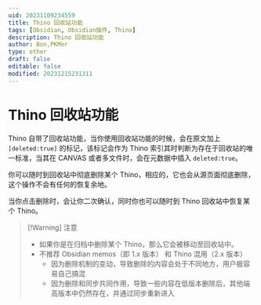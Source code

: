 ```yaml
---
uid: 20231109234559
title: Thino 回收站功能
tags: [Obsidian, Obsidian插件, Thino]
description: Thino 回收站功能
author: Bon,PKMer
type: other
draft: false
editable: false
modified: 20231215231311
---
```


# Thino 回收站功能

Thino 自带了回收站功能，当你使用回收站功能的时候，会在原文加上 `[deleted:true]` 的标记，该标记会作为 Thino 索引其时判断为存在于回收站的唯一标准，当其在 CANVAS 或者多文件时，会在元数据中插入 `deleted:true`。

你可以随时到回收站中彻底删除某个 Thino，相应的，它也会从源页面彻底删除，这个操作不会有任何的恢复余地。

当你点击删除时，会让你二次确认，同时你也可以随时到 Thino 回收站中恢复某个 Thino。

> [!Warning] 注意
> - 如果你是在归档中删除某个 Thino，那么它会被移动至回收站中。
> - 不推荐 Obsidian memos（即 1.x 版本） 和 Thino 混用（2.x 版本）
> 	- 因为删除机制的变动，导致删除的内容会处于不同地方，用户极容易自己搞混
> 	- 因为删除和同步共同作用，导致一些内容在低版本删除后，其他端高版本中仍然存在，并通过同步重新进入
